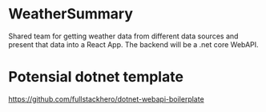 # WeatherSummary
Shared team for getting weather data from different data sources and present that data into a React App. The backend will be a .net core WebAPI.


# Potensial dotnet template 
https://github.com/fullstackhero/dotnet-webapi-boilerplate
